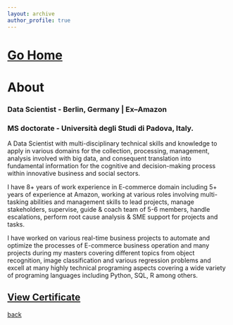 ```yaml
---
layout: archive
author_profile: true
---
```


# [Go Home](https://grvanand001.github.io/)

# About

### Data Scientist - Berlin, Germany | Ex–Amazon
### MS doctorate - Università degli Studi di Padova, Italy.

A Data Scientist with multi-disciplinary technical skills and knowledge to apply in various domains for the collection, processing, management, analysis involved with big data, and consequent translation into fundamental information for the cognitive and decision-making process within innovative business and social sectors.

I have 8+ years of work experience in E-commerce domain including 5+ years of experience at Amazon, working at various roles involving multi-tasking abilities and management skills to lead projects, manage stakeholders, supervise, guide & coach team of 5-6 members, handle escalations, perform root cause analysis & SME support for projects and tasks. 

I have worked on various real-time business projects to automate and optimize the processes of E-commerce business operation and many projects during my masters covering different topics from object recognition, image classification and various regression problems and excell at many highly technical programing aspects covering a wide variety of programing languages including Python, SQL, R among others.

## [View Certificate](/images/degree_cert_MS.jpg)

[back](./)
